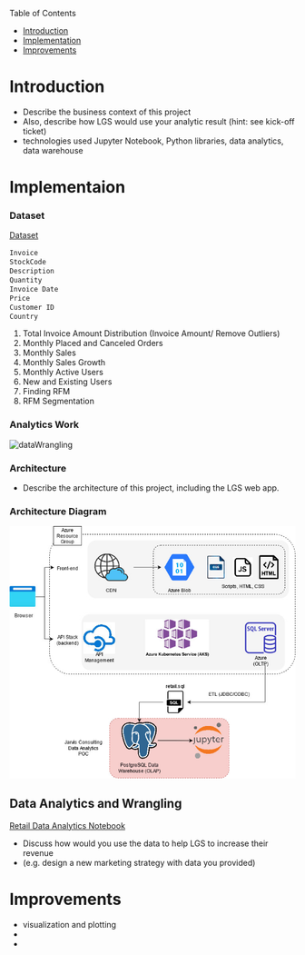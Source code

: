 Table of Contents

* [Introduction](#introduction)
* [Implementation](#implementation)
* [Improvements](#improvements)


# Introduction
- Describe the business context of this project
- Also, describe how LGS would use your analytic result (hint: see kick-off ticket)
- technologies used Jupyter Notebook, Python libraries, data analytics, data warehouse


# Implementaion

### Dataset


[Dataset](./python_data_wrangling/data/online_retail_II.csv)


```
Invoice
StockCode
Description
Quantity
Invoice Date
Price
Customer ID
Country
```

1. Total Invoice Amount Distribution (Invoice Amount/ Remove Outliers)
2. Monthly Placed and Canceled Orders
3. Monthly Sales
4. Monthly Sales Growth
5. Monthly Active Users
6. New and Existing Users
7. Finding RFM
8. RFM Segmentation


### Analytics Work

![dataWrangling](./assets/pythonDataWrangling.png)


### Architecture
- Describe the architecture of this project, including the LGS web app.


### Architecture Diagram

![pythonArchitecture](./assets/pythonArchitecture.jpg)


## Data Analytics and Wrangling

[Retail Data Analytics Notebook](./python_data_wrangling/Retail_Data_Analytics.ipynb)


- Discuss how would you use the data to help LGS to increase their revenue 
- (e.g. design a new marketing strategy with data you provided)


# Improvements
- visualization and plotting
- 
- 
